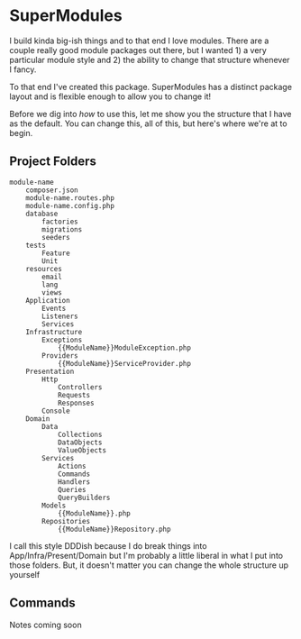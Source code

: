 # SuperModules

I build kinda big-ish things and to that end I love modules. There are a couple really 
good module packages out there, but I wanted 1) a very particular module style 
and 2) the ability to change that structure whenever I fancy. 

To that end I've created this package. SuperModules has a distinct package layout
and is flexible enough to allow you to change it! 

Before we dig into *how* to use this, let me show you the structure that I 
have as the default. You can change this, all of this, but here's where we're 
at to begin.

## Project Folders 
```
module-name
    composer.json
    module-name.routes.php
    module-name.config.php
    database
        factories
        migrations
        seeders
    tests
        Feature
        Unit
    resources
        email
        lang
        views
    Application
        Events
        Listeners
        Services
    Infrastructure
        Exceptions
            {{ModuleName}}ModuleException.php
        Providers
            {{ModuleName}}ServiceProvider.php       
    Presentation
        Http
            Controllers
            Requests
            Responses
        Console
    Domain
        Data
            Collections
            DataObjects
            ValueObjects
        Services
            Actions
            Commands
            Handlers
            Queries 
            QueryBuilders
        Models
            {{ModuleName}}.php
        Repositories
            {{ModuleName}}Repository.php
```

I call this style DDDish because I do break things into App/Infra/Present/Domain
but I'm probably a little liberal in what I put into those folders. But, it 
doesn't matter you can change the whole structure up yourself

## Commands 

Notes coming soon
